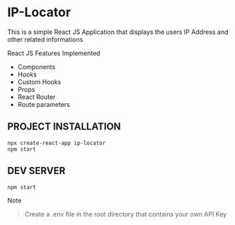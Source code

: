 # IP-Locator

This is a simple React JS Application that displays the users IP Address and other related informations

React JS Features Implemented
- Components
- Hooks
- Custom Hooks
- Props
- React Router
- Route parameters

## PROJECT INSTALLATION
```
npx create-react-app ip-locator
npm start
```

## DEV SERVER
```
npm start
```

Note
> Create a .env file in the root directory that contains your own API Key